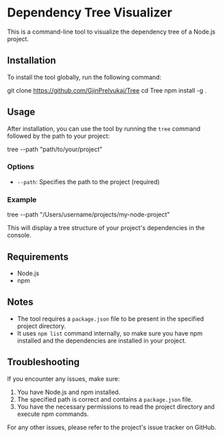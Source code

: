 # Dependency Tree Visualizer

This is a command-line tool to visualize the dependency tree of a Node.js project.

## Installation

To install the tool globally, run the following command:

git clone https://github.com/GjinPrelvukaj/Tree
cd Tree
npm install -g .

## Usage

After installation, you can use the tool by running the `tree` command followed by the path to your project:

tree --path "path/to/your/project"

### Options

- `--path`: Specifies the path to the project (required)

### Example

tree --path "/Users/username/projects/my-node-project"

This will display a tree structure of your project's dependencies in the console.

## Requirements

- Node.js
- npm

## Notes

- The tool requires a `package.json` file to be present in the specified project directory.
- It uses `npm list` command internally, so make sure you have npm installed and the dependencies are installed in your project.

## Troubleshooting

If you encounter any issues, make sure:

1. You have Node.js and npm installed.
2. The specified path is correct and contains a `package.json` file.
3. You have the necessary permissions to read the project directory and execute npm commands.

For any other issues, please refer to the project's issue tracker on GitHub.
